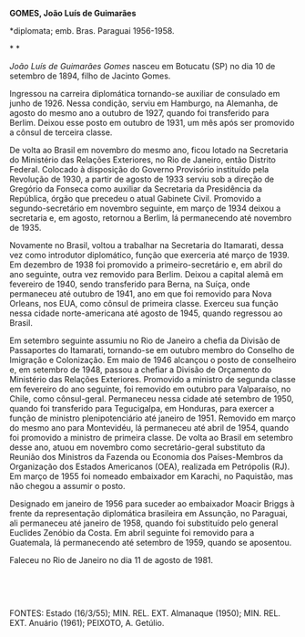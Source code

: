 **GOMES, João Luís de Guimarães**

\*diplomata; emb. Bras. Paraguai 1956-1958.

* *

*João Luís de Guimarães Gomes* nasceu em Botucatu (SP) no dia 10 de
setembro de 1894, filho de Jacinto Gomes.

Ingressou na carreira diplomática tornando-se auxiliar de consulado em
junho de 1926. Nessa condição, serviu em Hamburgo, na Alemanha, de
agosto do mesmo ano a outubro de 1927, quando foi transferido para
Berlim. Deixou esse posto em outubro de 1931, um mês após ser promovido
a cônsul de terceira classe.

De volta ao Brasil em novembro do mesmo ano, ficou lotado na Secretaria
do Ministério das Relações Exteriores, no Rio de Janeiro, então Distrito
Federal. Colocado à disposição do Governo Provisório instituído pela
Revolução de 1930, a partir de agosto de 1933 serviu sob a direção de
Gregório da Fonseca como auxiliar da Secretaria da Presidência da
República, órgão que precedeu o atual Gabinete Civil. Promovido a
segundo-secretário em novembro seguinte, em março de 1934 deixou a
secretaria e, em agosto, retornou a Berlim, lá permanecendo até novembro
de 1935.

Novamente no Brasil, voltou a trabalhar na Secretaria do Itamarati,
dessa vez como introdutor diplomático, função que exerceria até março de
1939. Em dezembro de 1938 foi promovido a primeiro-secretário e, em
abril do ano seguinte, outra vez removido para Berlim. Deixou a capital
alemã em fevereiro de 1940, sendo transferido para Berna, na Suíça, onde
permaneceu até outubro de 1941, ano em que foi removido para Nova
Orleans, nos EUA, como cônsul de primeira classe. Exerceu sua função
nessa cidade norte-americana até agosto de 1945, quando regressou ao
Brasil.

Em setembro seguinte assumiu no Rio de Janeiro a chefia da Divisão de
Passaportes do Itamarati, tornando-se em outubro membro do Conselho de
Imigração e Colonização. Em maio de 1946 alcançou o posto de conselheiro
e, em setembro de 1948, passou a chefiar a Divisão de Orçamento do
Ministério das Relações Exteriores. Promovido a ministro de segunda
classe em fevereiro do ano seguinte, foi removido em outubro para
Valparaíso, no Chile, como cônsul-geral. Permaneceu nessa cidade até
setembro de 1950, quando foi transferido para Tegucigalpa, em Honduras,
para exercer a função de ministro plenipotenciário até janeiro de 1951.
Removido em março do mesmo ano para Montevidéu, lá permaneceu até abril
de 1954, quando foi promovido a ministro de primeira classe. De volta ao
Brasil em setembro desse ano, atuou em novembro como secretário-geral
substituto da Reunião dos Ministros da Fazenda ou Economia dos
Países-Membros da Organização dos Estados Americanos (OEA), realizada em
Petrópolis (RJ). Em março de 1955 foi nomeado embaixador em Karachi, no
Paquistão, mas não chegou a assumir o posto.

Designado em janeiro de 1956 para suceder ao embaixador Moacir Briggs à
frente da representação diplomática brasileira em Assunção, no Paraguai,
ali permaneceu até janeiro de 1958, quando foi substituído pelo general
Euclides Zenóbio da Costa. Em abril seguinte foi removido para a
Guatemala, lá permanecendo até setembro de 1959, quando se aposentou.

Faleceu no Rio de Janeiro no dia 11 de agosto de 1981.

 

 

FONTES: Estado (16/3/55); MIN. REL. EXT. Almanaque (1950); MIN. REL.
EXT. Anuário (1961); PEIXOTO, A. Getúlio.

 
